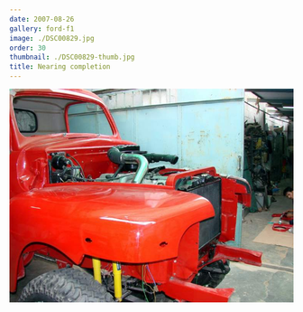 ```yaml
---
date: 2007-08-26
gallery: ford-f1
image: ./DSC00829.jpg
order: 30
thumbnail: ./DSC00829-thumb.jpg
title: Nearing completion
---
```


![Nearing completion](./DSC00829.jpg)